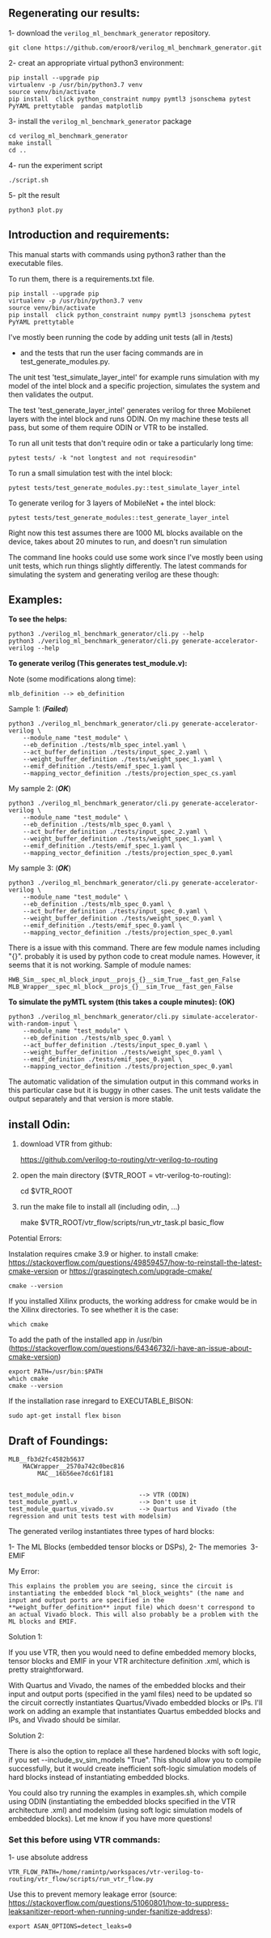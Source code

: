 ## Regenerating our results:

1- download the `verilog_ml_benchmark_generator` repository.

	git clone https://github.com/eroor8/verilog_ml_benchmark_generator.git

2- creat an appropriate virtual python3 environment:

	pip install --upgrade pip
	virtualenv -p /usr/bin/python3.7 venv
	source venv/bin/activate
	pip install  click python_constraint numpy pymtl3 jsonschema pytest PyYAML prettytable 	pandas matplotlib

3- install the `verilog_ml_benchmark_generator` package
	
	cd verilog_ml_benchmark_generator
	make install
	cd ..


4- run the experiment script

	./script.sh

5- plt the result

	python3 plot.py


## Introduction and requirements:
This manual starts with commands using python3 rather than the executable files.

To run them, there is a requirements.txt file. 	

	pip install --upgrade pip
	virtualenv -p /usr/bin/python3.7 venv
	source venv/bin/activate
	pip install  click python_constraint numpy pymtl3 jsonschema pytest PyYAML prettytable		

<!---
	 Worked
	# worked with previous versions
	# python -m pip install -r requirements.txt
	# python -m pip install -r requirements_dev.txt 

--->

I've mostly been running the code by adding unit tests (all in /tests) 
- and the tests that run the user facing commands are in test_generate_modules.py. 

The unit test 'test_simulate_layer_intel' for example runs simulation with my model of the intel block and a specific projection, simulates the system and then validates the output. 

The test 'test_generate_layer_intel' generates verilog for three Mobilenet layers with the intel block and runs ODIN. On my machine these tests all pass, but some of them require ODIN or VTR to be installed. 


To run all unit tests that don't require odin or take a particularly long time: 

	pytest tests/ -k "not longtest and not requiresodin"
    
To run a small simulation test with the intel block: 

    pytest tests/test_generate_modules.py::test_simulate_layer_intel


To generate verilog for 3 layers of MobileNet + the intel block:  
	
	pytest tests/test_generate_modules::test_generate_layer_intel 
    
Right now this test assumes there are 1000 ML blocks available on the device, takes about 20 minutes to run, and doesn't run simulation

The command line hooks could use some work since I've mostly been using unit tests, which run things slightly differently. The latest commands for simulating the system and generating verilog are these though:

## Examples:

**To see the helps:**

	python3 ./verilog_ml_benchmark_generator/cli.py --help
	python3 ./verilog_ml_benchmark_generator/cli.py generate-accelerator-verilog --help

**To generate verilog (This generates test_module.v):**

Note (some modifications along time):

	mlb_definition --> eb_definition
Sample 1: (***Failed***)

	python3 ./verilog_ml_benchmark_generator/cli.py generate-accelerator-verilog \
		--module_name "test_module" \
		--eb_definition ./tests/mlb_spec_intel.yaml \
		--act_buffer_definition ./tests/input_spec_2.yaml \
		--weight_buffer_definition ./tests/weight_spec_1.yaml \
		--emif_definition ./tests/emif_spec_1.yaml \
		--mapping_vector_definition ./tests/projection_spec_cs.yaml

My sample 2: (***OK***)

	python3 ./verilog_ml_benchmark_generator/cli.py generate-accelerator-verilog \
		--module_name "test_module" \
		--eb_definition ./tests/mlb_spec_0.yaml \
		--act_buffer_definition ./tests/input_spec_2.yaml \
		--weight_buffer_definition ./tests/weight_spec_1.yaml \
		--emif_definition ./tests/emif_spec_1.yaml \
		--mapping_vector_definition ./tests/projection_spec_0.yaml

My sample 3: (***OK***) 

	python3 ./verilog_ml_benchmark_generator/cli.py generate-accelerator-verilog \
		--module_name "test_module" \
		--eb_definition ./tests/mlb_spec_0.yaml \
		--act_buffer_definition ./tests/input_spec_0.yaml \
		--weight_buffer_definition ./tests/weight_spec_0.yaml \
		--emif_definition ./tests/emif_spec_0.yaml \
		--mapping_vector_definition ./tests/projection_spec_0.yaml  

There is a issue with this command. There are few module names including "{}". probably it is used by python code to creat module names. However, it seems that it is not working. Sample of module names:
	
	HWB_Sim__spec_ml_block_input__projs_{}__sim_True__fast_gen_False
	MLB_Wrapper__spec_ml_block__projs_{}__sim_True__fast_gen_False


**To simulate the pyMTL system (this takes a couple minutes): (OK)**

	python3 ./verilog_ml_benchmark_generator/cli.py simulate-accelerator-with-random-input \
		--module_name "test_module" \
		--eb_definition ./tests/mlb_spec_0.yaml \
		--act_buffer_definition ./tests/input_spec_0.yaml \
		--weight_buffer_definition ./tests/weight_spec_0.yaml \
		--emif_definition ./tests/emif_spec_0.yaml \
		--mapping_vector_definition ./tests/projection_spec_0.yaml  

The automatic validation of the simulation output in this command works in this particular case but it is buggy in other cases. The unit tests validate the output separately and that version is more stable. 

## install Odin:
1) download VTR from github:

	https://github.com/verilog-to-routing/vtr-verilog-to-routing

2) open the main directory ($VTR_ROOT = vtr-verilog-to-routing):
	
	cd $VTR_ROOT

3) run the make file to install all (including odin, ...)
		
	make
	$VTR_ROOT/vtr_flow/scripts/run_vtr_task.pl basic_flow

Potential Errors:

Instalation requires cmake 3.9 or higher. to install cmake: https://stackoverflow.com/questions/49859457/how-to-reinstall-the-latest-cmake-version or https://graspingtech.com/upgrade-cmake/
	
	cmake --version
	
If you installed Xilinx products, the working address for cmake would be in the Xilinx directories. To see whether it is the case:  

	which cmake
To add the path of the installed app in /usr/bin (https://stackoverflow.com/questions/64346732/i-have-an-issue-about-cmake-version)

	export PATH=/usr/bin:$PATH
	which cmake
	cmake --version

If the installation rase inregard to EXECUTABLE_BISON:

	sudo apt-get install flex bison

## Draft of Foundings:

	MLB__fb3d2fc4582b5637
		MACWrapper__2570a742c0bec816
			MAC__16b56ee7dc61f181


	test_module_odin.v 					--> VTR (ODIN)
	test_module_pymtl.v 				--> Don't use it 
	test_module_quartus_vivado.sv 		--> Quartus and Vivado (the regression and unit tests test with modelsim)

The generated verilog instantiates three types of hard blocks: 

1- The ML Blocks (embedded tensor blocks or DSPs),
2- The memories 
3- EMIF 

My Error:

	This explains the problem you are seeing, since the circuit is instantiating the embedded block "ml_block_weights" (the name and input and output ports are specified in the **weight_buffer_definition** input file) which doesn't correspond to an actual Vivado block. This will also probably be a problem with the ML blocks and EMIF. 

Solution 1:

If you use VTR, then you would need to define embedded memory blocks, tensor blocks and EMIF in your VTR architecture definition .xml, which is pretty straightforward. 

With Quartus and Vivado, the names of the embedded blocks and their input and output ports (specified in the yaml files) need to be updated so the circuit correctly instantiates Quartus/Vivado embedded blocks or IPs. I'll work on adding an example that instantiates Quartus embedded blocks and IPs, and Vivado should be similar. 

Solution 2:

There is also the option to replace all these hardened blocks with soft logic, if you set --include_sv_sim_models "True". This should allow you to compile successfully, but it would create inefficient soft-logic simulation models of hard blocks instead of instantiating embedded blocks. 

You could also try running the examples in examples.sh, which compile using ODIN (instantiating the embedded blocks specified in the VTR architecture .xml) and modelsim (using soft logic simulation models of embedded blocks). Let me know if you have more questions!

	
### Set this before using VTR commands:
1- use absolute address

	VTR_FLOW_PATH=/home/ramintp/workspaces/vtr-verilog-to-routing/vtr_flow/scripts/run_vtr_flow.py

Use this to prevent memory leakage error (source: https://stackoverflow.com/questions/51060801/how-to-suppress-leaksanitizer-report-when-running-under-fsanitize-address):

	export ASAN_OPTIONS=detect_leaks=0
